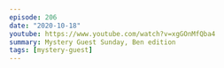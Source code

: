 ```yaml
---
episode: 206
date: "2020-10-18"
youtube: https://www.youtube.com/watch?v=xgGOnMfQba4
summary: Mystery Guest Sunday, Ben edition
tags: [mystery-guest]
---
```

